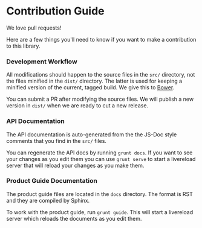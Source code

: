 # Contribution Guide

We love pull requests!

Here are a few things you'll need to know if you want to make a contribution to
this library.

### Development Workflow

All modifications should happen to the source files in the `src/` directory, not
the files minified in the `dist/` directory.  The latter is used for keeping a
minified version of the current, tagged build.  We give this to
[Bower](http://bower.io).

You can submit a PR after modifying the source files.  We will publish a new
version in `dist/` when we are ready to cut a new release.

### API Documentation

The API documentation is auto-generated from the the JS-Doc style comments
that you find in the `src/` files.

You can regenerate the API docs by running `grunt docs`.  If you want to
see your changes as you edit them you can use `grunt serve` to start a
livereload server that will reload your changes as you make them.

### Product Guide Documentation

The product guide files are located in the `docs` directory.  The format is RST
and they are compiled by Sphinx.

To work with the product guide, run `grunt guide`.  This will start a livereload
server which reloads the documents as you edit them.